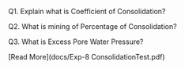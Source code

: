Q1. Explain what is Coefficient of Consolidation?

Q2. What is mining of Percentage of Consolidation?

Q3. What is Excess Pore Water Pressure?


[Read More](docs/Exp-8 ConsolidationTest.pdf)